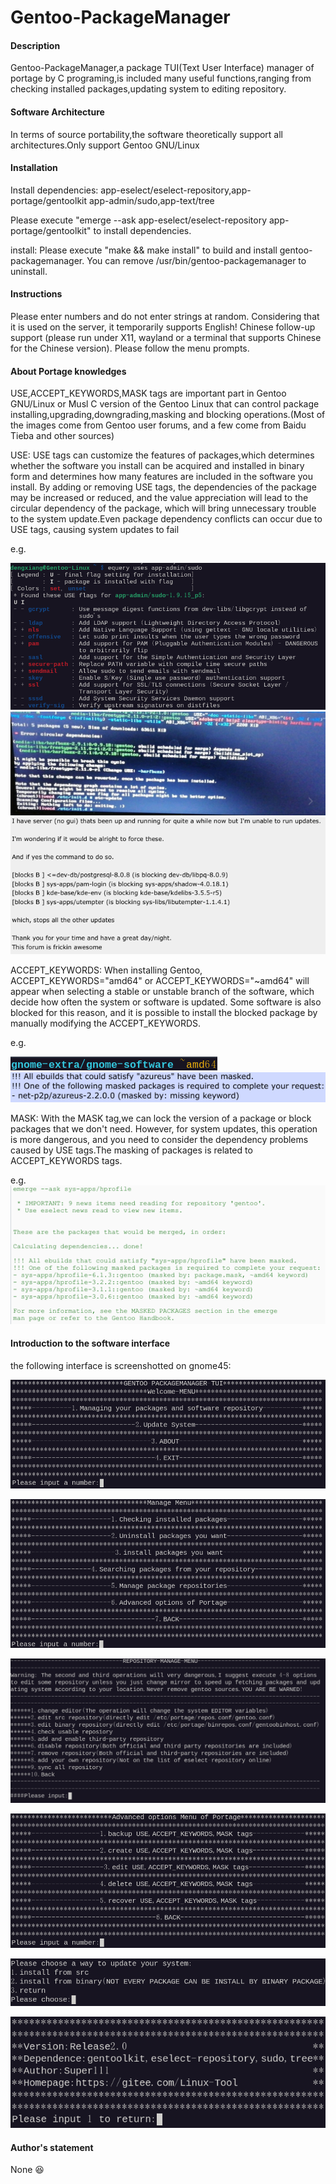 # Gentoo-PackageManager

#### Description

Gentoo-PackageManager,a package TUI(Text User Interface) manager of portage by C programing,is included many useful functions,ranging from checking installed packages,updating system to editing repository.

#### Software Architecture

In terms of source portability,the software theoretically support all architectures.Only support Gentoo GNU/Linux

#### Installation

Install dependencies:
app-eselect/eselect-repository,app-portage/gentoolkit app-admin/sudo,app-text/tree

Please execute "emerge --ask app-eselect/eselect-repository app-portage/gentoolkit" to install dependencies.

install:
Please execute "make && make install" to build and install gentoo-packagemanager.
You can remove /usr/bin/gentoo-packagemanager to uninstall.

#### Instructions

Please enter numbers and do not enter strings at random.
Considering that it is used on the server, it temporarily supports English! Chinese follow-up support (please run under X11, wayland or a terminal that supports Chinese for the Chinese version).
Please follow the menu prompts.

#### About Portage knowledges

USE,ACCEPT_KEYWORDS,MASK tags are important part in Gentoo GNU/Linux or Musl C  version of the Gentoo Linux that can control package installing,upgrading,downgrading,masking and blocking operations.(Most of the images come from Gentoo user forums, and a few come from Baidu Tieba and other sources)

USE:
USE tags can customize the features of packages,which determines whether the software you install can be acquired and installed in binary form and determines how many features are included in the software you install. By adding or removing USE tags, the dependencies of the package may be increased or reduced, and the value appreciation will lead to the circular dependency of the package, which will bring unnecessary trouble to the system update.Even package dependency conflicts can occur due to USE tags, causing system updates to fail

e.g.

![Figure 0](images/80bdca7261eba11a1413a799eca6bbac368eb85320229d9b4f2069bf80a30ffc.png)  
![Figure 1](images/391035e73226552cf6c4033e95a7229223228f3a02e39b976bd79498cd0b163b.png)  
![Figure 2](images/3c5e46595b3bd2b66f290faf43bca211e89b31b2f33485b58014809c366b1de1.png)  

ACCEPT_KEYWORDS:
When installing Gentoo, ACCEPT_KEYWORDS="amd64" or ACCEPT_KEYWORDS="~amd64" will appear when selecting a stable or unstable branch of the software, which decide how often the system or software is updated. Some software is also blocked for this reason, and it is possible to install the blocked package by manually modifying the ACCEPT_KEYWORDS.

e.g.

![Figure 3](images/4486e250d6cc524899b3f06de31c6eed4bbe4e4cd0967b75ba2637a3349e6694.png)  
![Figure 4](images/c6ee2269ced378ee465bfc4d81fd7c7b879f8c55ddf55630bcde961fb4b0982a.png)  

MASK:
With the MASK tag,we can lock the version of a package or block packages that we don't need. However, for system updates, this operation is more dangerous, and you need to consider the dependency problems caused by USE tags.The masking of packages is related to ACCEPT_KEYWORDS tags.

e.g.
![Figure 5](images/c5092ecccf234c21c49ae706da5e2e5e33be23c6f0630e9dea19b05ac4f81b7b.png)  

#### Introduction to the software interface

the following interface is screenshotted on gnome45:

![Figure 6](images/888ad94d96e1dd525cb553229b9610e21cf7b1cde81d71657b0584ec047dc4f6.png)  

![Figure 7](images/4571f69f63226806978ea6ba413a32a48ef2e68fe527538b30457f2c2ff6cc94.png)  

![Figure 8](images/d33ec84f368e6e052634b3447ae2cf365b7d367dcd319c47a14b86be1d63771c.png)  

![Figure 9](images/36a5047f45da11e8265ea5cc6c70fe4a42b79b2a1d14d0447b81b54e6d0a906b.png)  

![Figure 10](images/f466783ebc0fbb1bb0154fca3e508bd6fa19c241de294f738e9f628d99a79bd4.png)  

![Figure 11](images/045204cea7fe0045d331b51f837308b6cb3c427d70aa47e5734608469eb379a5.png)

#### Author's statement

None :laughing:
